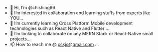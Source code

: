 - 👋 Hi, I’m @chishing96
- 👀 I’m interested in collaboration and learning stuffs from experts like YOU...
- 🌱 I’m currently learning Cross Platform Mobile development technologies such as React Native and Flutter ...
- 💞️ I’m looking to collaborate on any MERN Stack or React-Native small projects...
- 📫 How to reach me @ cskjs@gmail.com ...

<!---
chishing96/chishing96 is a ✨ special ✨ repository because its `README.md` (this file) appears on your GitHub profile.
You can click the Preview link to take a look at your changes.
--->
